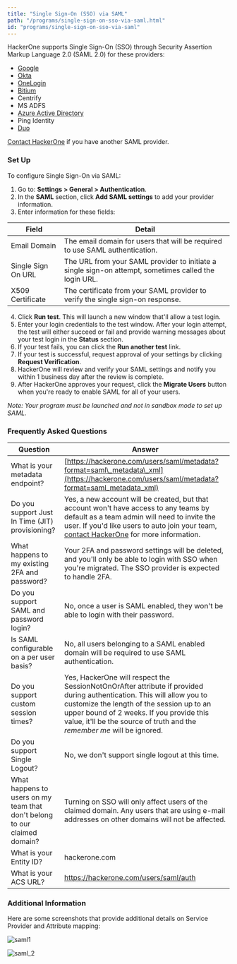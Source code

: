 ```yaml
---
title: "Single Sign-On (SSO) via SAML"
path: "/programs/single-sign-on-sso-via-saml.html"
id: "programs/single-sign-on-sso-via-saml"
---
```


HackerOne supports Single Sign-On (SSO) through Security Assertion Markup Language 2.0 (SAML 2.0) for these providers:
* [Google](https://support.google.com/a/answer/7553616)
* [Okta](https://saml-doc.okta.com/SAML_Docs/How-to-Configure-SAML-2.0-for-HackerOne.html)
* [OneLogin](https://www.onelogin.com/connector/hackerone)
* [Bitium](https://support.bitium.com/administration/saml-hackerone/)
* Centrify
* MS ADFS
* [Azure Active Directory](https://azuremarketplace.microsoft.com/en-us/marketplace/apps/aad.hackerone)
* Ping Identity
* [Duo](https://duo.com/docs/hackerone)

[Contact HackerOne](https://support.hackerone.com/hc/en-us/requests/new) if you have another SAML provider.

### Set Up
To configure Single Sign-On via SAML:
1. Go to: **Settings > General > Authentication**.
2. In the **SAML** section, click **Add SAML settings** to add your provider information.
3. Enter information for these fields:

Field | Detail
------ | ------
Email Domain | The email domain for users that will be required to use SAML authentication.
Single Sign On URL | The URL from your SAML provider to initiate a single sign-on attempt, sometimes called the login URL.
X509 Certificate | The certificate from your SAML provider to verify the single sign-on response.

4. Click **Run test**. This will launch a new window that'll allow a test login.
5. Enter your login credentials to the test window. After your login attempt, the test will either succeed or fail and provide warning messages about your test login in the **Status** section.
6. If your test fails, you can click the **Run another test** link.
7. If your test is successful, request approval of your settings by clicking **Request Verification**.
8. HackerOne will review and verify your SAML settings and notify you within 1 business day after the review is complete.
9. After HackerOne approves your request, click the **Migrate Users** button when you're ready to enable SAML for all of your users.

*Note: Your program must be launched and not in sandbox mode to set up SAML.*

### Frequently Asked Questions

Question | Answer
-------- | -------
What is your metadata endpoint? | [https://hackerone.com/users/saml/metadata?format=saml\_metadata\_xml](https://hackerone.com/users/saml/metadata?format=saml_metadata_xml)
Do you support Just In Time (JIT) provisioning? | Yes, a new account will be created, but that account won't have access to any teams by default as a team admin will need to invite the user. If you'd like users to auto join your team, [contact HackerOne](https://support.hackerone.com/hc/en-us/requests/new) for more information.
What happens to my existing 2FA and password? | Your 2FA and password settings will be deleted, and you'll only be able to login with SSO when you're migrated. The SSO provider is expected to handle 2FA.
Do you support SAML and password login? | No, once a user is SAML enabled, they won't be able to login with their password.
Is SAML configurable on a per user basis? | No, all users belonging to a SAML enabled domain will be required to use SAML authentication.
Do you support custom session times? | Yes, HackerOne will respect the SessionNotOnOrAfter attribute if provided during authentication. This will allow you to customize the length of the session up to an upper bound of 2 weeks. If you provide this value, it'll be the source of truth and the *remember me* will be ignored.
Do you support Single Logout? | No, we don't support single logout at this time.
What happens to users on my team that don't belong to our claimed domain? | Turning on SSO will only affect users of the claimed domain. Any users that are using e-mail addresses on other domains will not be affected.
What is your Entity ID? | hackerone.com
What is your ACS URL? | https://hackerone.com/users/saml/auth

### Additional Information
Here are some screenshots that provide additional details on Service Provider and Attribute mapping:

![saml1](./images/saml-1.png)

![saml_2](./images/saml-2.png)
